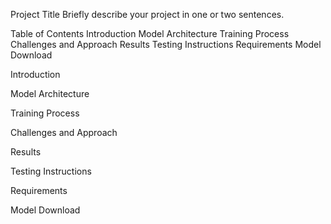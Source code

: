 Project Title
Briefly describe your project in one or two sentences.

Table of Contents
Introduction
Model Architecture
Training Process
Challenges and Approach
Results
Testing Instructions
Requirements
Model Download

Introduction

Model Architecture

Training Process

Challenges and Approach

Results

Testing Instructions

Requirements

Model Download
